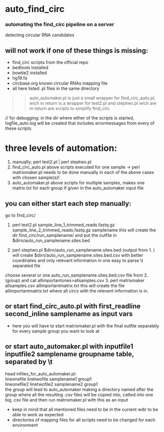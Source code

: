 # auto_find_circ
### automating the find_circ pipeline on a server
detecting circular RNA candidates


## will not work if one of these things is missing:
- find_circ scripts from the official repo
- bedtools installed
- bowtie2 installed
- hg19.fa
- circbase.org known circular RNAs mapping file
- all here listed .pl files in the same directory


>> auto_automaker.pl is just a small wrapper for find_circ_auto.pl, wich in return is a wrapper for test2.pl and steptwo.pl wich are in return are scripts to simplify find_circ



 // for debugging: in the dir where either of the scripts is started, logfile_auto.log will be created that includes errormessages from every of these scripts

# three levels of automation:
  1. manually; perl test2.pl | perl steptwo.pl
  2. find_circ_auto.pl above scripts executed for one sample
    -> perl matrixmaker.pl needs to be done manually in each of the above cases with chosen sample(s)!
  3. auto_automaker.pl above scripts for multiple samples, makes one matrix.txt for each group if given in the auto_automaker input file





## you can either start each step manually:
go to find_circ/

1. perl test2.pl sample_line_1_trimmed_reads.fastq.gz sample_line_2_trimmed_reads.fastq.gz samplename
   this will create the dir find_circ/run_samplename/ and put the outfile in $dirn/auto_run_samplename.sites.bed


2. perl steptwo.pl $dirn/auto_run_samplename.sites.bed (output from 1. )
  will create $dirn/auto_run_samplename.sites.bed.csv with better coordinates and only relevant information in one easy to parse \t separated file




 choose several or one auto_run_samplename.sites.bed.csv file from 2. (group) and cat allimportantones>allsamples.csv
3. perl matrixmaker allsamples.csv allimportantmatrix.txt
  this will create the file allimportantmatrix.txt where all circs with the relevent information is in.



## or start find_circ_auto.pl with first_readline second_inline samplename as input vars
  - here you will have to start matrixmaker.pl with the final outfile separately for every sample group you want to look at




## or start auto_automaker.pl with inputfile1 inputfile2 samplename groupname table, separated by \t
head infiles_for_auto_automaker.pl:\
lineonefile linetwofile samplename1 group1\
lineonefile2  linetwofile2  samplename2 group1\
the group will lead to auto_automaker making a directory named after the group where all the resulting .csv files will be copied into, catted into one big .csv file and then run matrixmaker.pl with this as an input


- keep in mind that all mentioned files need to be in the current wdir to be able to work as expected
- directories of mapping files for all scripts need to be changed for each environment
